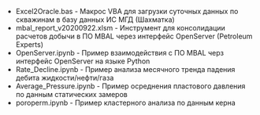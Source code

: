 - Excel2Oracle.bas - Макрос VBA для загрузки суточных данных по скважинам в базу данных ИС МГД (Шахматка)
- mbal_report_v20200922.xlsm - Инструмент для консолидации расчетов добычи в ПО MBAL через интерфейс OpenServer (Petroleum Experts)
- OpenServer.ipynb - Пример взаимодействия с ПО MBAL черз интерфейс OpenServer на языке Python
- Rate_Decline.ipynb - Пример анализа месячного тренда падения дебита жидкости/нефти/газа
- Average_Pressure.ipynb - Пример осреднения пластового давления по данным статических замеров
- poroperm.ipynb - Пример кластерного анализа по данным керна 
